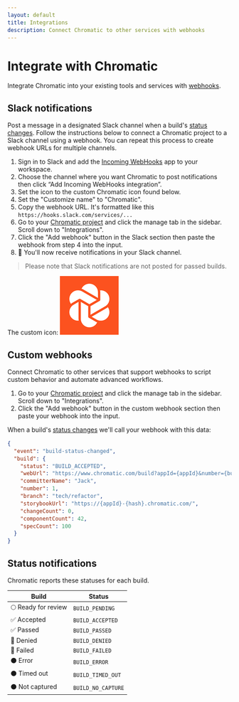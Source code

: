 ```yaml
---
layout: default
title: Integrations
description: Connect Chromatic to other services with webhooks
---
```


# Integrate with Chromatic

Integrate Chromatic into your existing tools and services with [webhooks](https://en.wikipedia.org/wiki/Webhook).

## Slack notifications

Post a message in a designated Slack channel when a build's [status changes](#status-notifications). Follow the instructions below to connect a Chromatic project to a Slack channel using a webhook. You can repeat this process to create webhook URLs for multiple channels.

1. Sign in to Slack and add the [Incoming WebHooks](https://slack.com/apps/A0F7XDUAZ-incoming-webhooks) app to your workspace.
2. Choose the channel where you want Chromatic to post notifications then click “Add Incoming WebHooks integration”.
3. Set the icon to the custom Chromatic icon found below.
4. Set the "Customize name" to "Chromatic".
5. Copy the webhook URL. It's formatted like this `https://hooks.slack.com/services/...`
6. Go to your [Chromatic project](https://www.chromatic.com/start) and click the manage tab in the sidebar. Scroll down to "Integrations".
7. Click the "Add webhook" button in the Slack section then paste the webhook from step 4 into the input.
8. 🎉 You'll now receive notifications in your Slack channel.

> Please note that Slack notifications are not posted for passed builds.


The custom icon:
![Chromatic Slack icon](img/chromatic-slack-icon.png)

## Custom webhooks

Connect Chromatic to other services that support webhooks to script custom behavior and automate advanced workflows.

1. Go to your [Chromatic project](https://www.chromatic.com/start) and click the manage tab in the sidebar. Scroll down to "Integrations".
2. Click the "Add webhook" button in the custom webhook section then paste your webhook into the input.

When a build's [status changes](#status-notifications) we'll call your webhook with this data:

```json
{
  "event": "build-status-changed",
  "build": {
    "status": "BUILD_ACCEPTED",
    "webUrl": "https://www.chromatic.com/build?appId={appId}&number={buildNumber}",
    "committerName": "Jack",
    "number": 1,
    "branch": "tech/refactor",
    "storybookUrl": "https://{appId}-{hash}.chromatic.com/",
    "changeCount": 0,
    "componentCount": 42,
    "specCount": 100
  }
}
```

## Status notifications

Chromatic reports these statuses for each build.

| Build               | Status             |
| ------------------- | ------------------ |
| 🌕 Ready for review | `BUILD_PENDING`    |
| ✅ Accepted         | `BUILD_ACCEPTED`   |
| ✅ Passed           | `BUILD_PASSED`     |
| 🔴 Denied           | `BUILD_DENIED`     |
| 🔴 Failed           | `BUILD_FAILED`     |
| ⚫️ Error           | `BUILD_ERROR`      |
| ⚫️ Timed out       | `BUILD_TIMED_OUT`  |
| ⚫️ Not captured    | `BUILD_NO_CAPTURE` |
